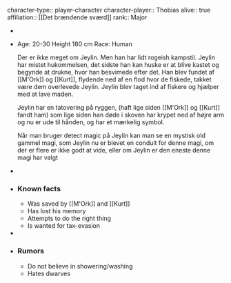 character-type:: player-character
character-player:: Thobias
alive:: true
affiliation:: [[Det brændende sværd]] 
rank:: Major

-
- Age: 20-30
  Height 180 cm
  Race: Human
  
  Der er ikke meget om Jeylin. Men han har lidt rogeish kampstil. Jeylin har mistet hukommelsen, det sidste han kan huske er at blive kastet og begynde at drukne, hvor han besvimede efter det. Han blev fundet af [[M'Ork]] og [[Kurt]], flydende ned af en flod hvor de fiskede, takket være dem overlevede Jeylin. Jeylin blev taget ind af fiskere og hjælper med at lave maden.
  
  Jeylin har en tatovering på ryggen, (haft lige siden [[M'Ork]] og [[Kurt]] fandt ham) som lige siden han døde i skoven har krypet ned af højre arm og nu er ude til hånden, og har et mærkelig symbol.
  
  Når man bruger detect magic på Jeylin kan man se en mystisk old gammel magi, som Jeylin nu er blevet en conduit for denne magi, om der er flere er ikke godt at vide, eller om Jeylin er den eneste denne magi har valgt
-
- ### Known facts
	- Was saved by [[M'Ork]] and [[Kurt]]
	- Has lost his memory
	- Attempts to do the right thing
	- Is wanted for tax-evasion
-
- ### Rumors
	- Do not believe in showering/washing
	- Hates dwarves
